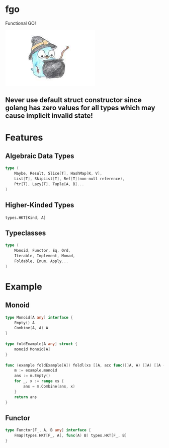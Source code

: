 # fgo
Functional GO!

![cover](./cover.jpeg)

## Never use default struct constructor since golang has zero values for all types which may cause implicit invalid state!

# Features
## Algebraic Data Types
```go
type (
    Maybe, Result, Slice[T], HashMap[K, V], 
    List[T], SkipList[T], Ref[T](non-null reference), 
    Ptr[T], Lazy[T], Tuple[A, B]...
)
```
## Higher-Kinded Types
`types.HKT[Kind, A]`

## Typeclasses
```go
type (
    Monoid, Functor, Eq, Ord, 
    Iterable, Implement, Monad, 
    Foldable, Enum, Apply...
)
```

# Example
## Monoid
```go
type Monoid[A any] interface {
    Empty() A
    Combine(A, A) A
}

type foldExample[A any] struct {
    monoid Monoid[A]
}

func (example foldExample[A]) foldl(xs []A, acc func([]A, A) []A) []A {
    m := example.monoid
    ans := m.Empty()
    for _, x := range xs {
        ans = m.Combine(ans, x)
    }
    return ans
}
```
## Functor
```go
type Functor[F_, A, B any] interface {
    Fmap(types.HKT[F_, A], func(A) B) types.HKT[F_, B]
}

```
